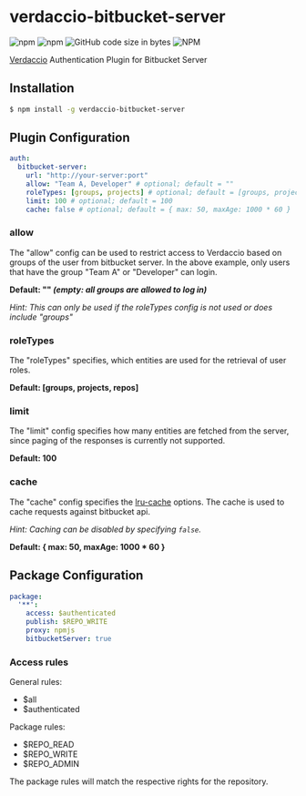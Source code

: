 # verdaccio-bitbucket-server
![npm](https://img.shields.io/npm/v/verdaccio-bitbucket-server?style=for-the-badge)
![npm](https://img.shields.io/npm/dy/verdaccio-bitbucket-server?style=for-the-badge)
![GitHub code size in bytes](https://img.shields.io/github/languages/code-size/oeph/verdaccio-bitbucket-server?style=for-the-badge)
![NPM](https://img.shields.io/npm/l/verdaccio-bitbucket-server?style=for-the-badge)

[Verdaccio](https://github.com/verdaccio/verdaccio) Authentication Plugin for Bitbucket Server

## Installation

```sh
$ npm install -g verdaccio-bitbucket-server
```

## Plugin Configuration

```yaml
auth:
  bitbucket-server:
    url: "http://your-server:port"
    allow: "Team A, Developer" # optional; default = ""
    roleTypes: [groups, projects] # optional; default = [groups, projects, repos]
    limit: 100 # optional; default = 100
    cache: false # optional; default = { max: 50, maxAge: 1000 * 60 }
```

### allow
The "allow" config can be used to restrict access to Verdaccio based on groups of the user from bitbucket server. In the above example, only users that have the group "Team A" or "Developer" can login.

**Default: "" *(empty: all groups are allowed to log in)***

*Hint: This can only be used if the roleTypes config is not used or does include "groups"*

### roleTypes
The "roleTypes" specifies, which entities are used for the retrieval of user roles.

**Default: [groups, projects, repos]**

### limit
The "limit" config specifies how many entities are fetched from the server, since paging of the responses is currently not supported.

**Default: 100**

### cache
The "cache" config specifies the [lru-cache](https://www.npmjs.com/package/lru-cache) options. The cache is used to cache requests against bitbucket api.

*Hint: Caching can be disabled by specifying `false`.*

**Default: { max: 50, maxAge: 1000 * 60 }**

## Package Configuration

```yaml
package:
  '**':
    access: $authenticated
    publish: $REPO_WRITE
    proxy: npmjs
    bitbucketServer: true
```

### Access rules
General rules:
- $all
- $authenticated

Package rules:
- $REPO_READ
- $REPO_WRITE
- $REPO_ADMIN

The package rules will match the respective rights for the repository.
